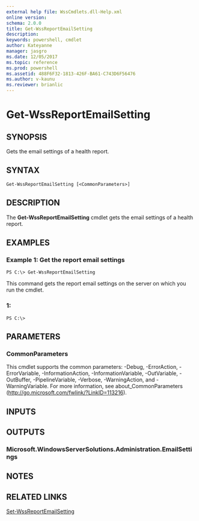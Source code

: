 ```yaml
---
external help file: WssCmdlets.dll-Help.xml
online version: 
schema: 2.0.0
title: Get-WssReportEmailSetting
description: 
keywords: powershell, cmdlet
author: Kateyanne
manager: jasgro
ms.date: 12/05/2017
ms.topic: reference
ms.prod: powershell
ms.assetid: 488F6F32-1813-426F-BA61-C743D6F56476
ms.author: v-kaunu
ms.reviewer: brianlic
---
```


# Get-WssReportEmailSetting

## SYNOPSIS
Gets the email settings of a health report.

## SYNTAX

```
Get-WssReportEmailSetting [<CommonParameters>]
```

## DESCRIPTION
The **Get-WssReportEmailSetting** cmdlet gets the email settings of a health report.

## EXAMPLES

### Example 1: Get the report email settings
```
PS C:\> Get-WssReportEmailSetting
```

This command gets the report email settings on the server on which you run the cmdlet.

### 1:
```
PS C:\>
```

## PARAMETERS

### CommonParameters
This cmdlet supports the common parameters: -Debug, -ErrorAction, -ErrorVariable, -InformationAction, -InformationVariable, -OutVariable, -OutBuffer, -PipelineVariable, -Verbose, -WarningAction, and -WarningVariable. For more information, see about_CommonParameters (http://go.microsoft.com/fwlink/?LinkID=113216).

## INPUTS

## OUTPUTS

### Microsoft.WindowsServerSolutions.Administration.EmailSettings

## NOTES

## RELATED LINKS

[Set-WssReportEmailSetting](./Set-WssReportEmailSetting.md)

